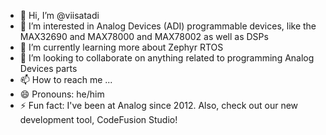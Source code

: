 - 👋 Hi, I’m @viisatadi
- 👀 I’m interested in Analog Devices (ADI) programmable devices, like the MAX32690 and MAX78000 and MAX78002 as well as DSPs
- 🌱 I’m currently learning more about Zephyr RTOS
- 💞️ I’m looking to collaborate on anything related to programming Analog Devices parts
- 📫 How to reach me ...
- 😄 Pronouns: he/him
- ⚡ Fun fact: I've been at Analog since 2012. Also, check out our new development tool, CodeFusion Studio!

<!---
viisatadi/viisatadi is a ✨ special ✨ repository because its `README.md` (this file) appears on your GitHub profile.
You can click the Preview link to take a look at your changes.
--->
